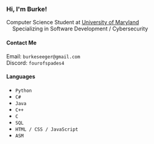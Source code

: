 ### Hi, I'm Burke!

Computer Science Student at [University of Maryland](https://umd.edu/)  
&nbsp;&nbsp;&nbsp;&nbsp;Specializing in Software Development / Cybersecurity
<br>
  

#### Contact Me
Email: `burkeseeger@gmail.com`  
Discord: `fourofspades4`

#### Languages
- `Python`
- `C#`
- `Java`
- `C++`
- `C`
- `SQL`
- `HTML / CSS / JavaScript`
- `ASM`
```
